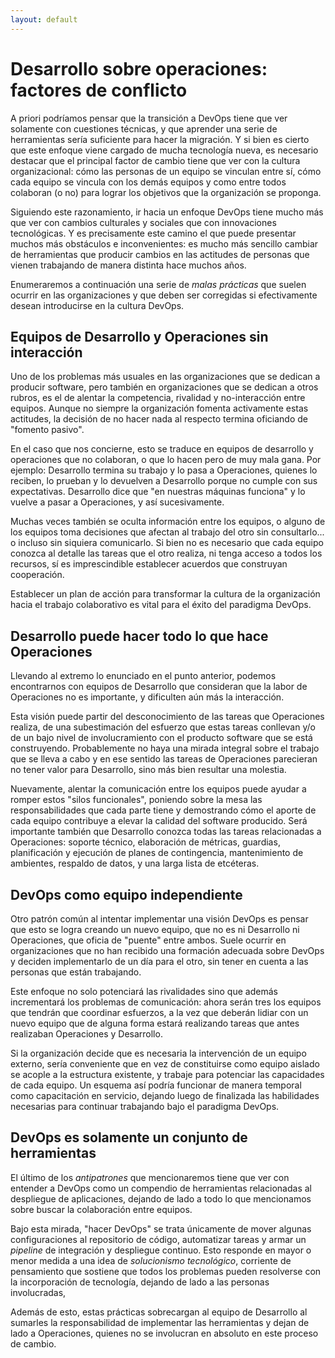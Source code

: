 ```yaml
---
layout: default
---
```


# Desarrollo sobre operaciones: factores de conflicto

A priori podríamos pensar que la transición a DevOps tiene que ver solamente con cuestiones técnicas, y que aprender una serie de herramientas sería suficiente para hacer la migración. Y si bien es cierto que este enfoque viene cargado de mucha tecnología nueva, es necesario destacar que el principal factor de cambio tiene que ver con la cultura organizacional: cómo las personas de un equipo se vinculan entre sí, cómo cada equipo se vincula con los demás equipos y como entre todos colaboran (o no) para lograr los objetivos que la organización se proponga.

Siguiendo este razonamiento, ir hacia un enfoque DevOps tiene mucho más que ver con cambios culturales y sociales que con innovaciones tecnológicas. Y es precisamente este camino el que puede presentar muchos más obstáculos e inconvenientes: es mucho más sencillo cambiar de herramientas que producir cambios en las actitudes de personas que vienen trabajando de manera distinta hace muchos años.

Enumeraremos a continuación una serie de _malas prácticas_ que suelen ocurrir en las organizaciones y que deben ser corregidas si efectivamente desean introducirse en la cultura DevOps.

## Equipos de Desarrollo y Operaciones sin interacción

Uno de los problemas más usuales en las organizaciones que se dedican a producir software, pero también en organizaciones que se dedican a otros rubros, es el de alentar la competencia, rivalidad y no-interacción entre equipos. Aunque no siempre la organización fomenta activamente estas actitudes, la decisión de no hacer nada al respecto termina oficiando de "fomento pasivo".

En el caso que nos concierne, esto se traduce en equipos de desarrollo y operaciones que no colaboran, o que lo hacen pero de muy mala gana. Por ejemplo: Desarrollo termina su trabajo y lo pasa a Operaciones, quienes lo reciben, lo prueban y lo devuelven a Desarrollo porque no cumple con sus expectativas. Desarrollo dice que "en nuestras máquinas funciona" y lo vuelve a pasar a Operaciones, y así sucesivamente.

Muchas veces también se oculta información entre los equipos, o alguno de los equipos toma decisiones que afectan al trabajo del otro sin consultarlo... o incluso sin siquiera comunicarlo. Si bien no es necesario que cada equipo conozca al detalle las tareas que el otro realiza, ni tenga acceso a todos los recursos, sí es imprescindible establecer acuerdos que construyan cooperación.

Establecer un plan de acción para transformar la cultura de la organización hacia el trabajo colaborativo es vital para el éxito del paradigma DevOps.

## Desarrollo puede hacer todo lo que hace Operaciones

Llevando al extremo lo enunciado en el punto anterior, podemos encontrarnos con equipos de Desarrollo que consideran que la labor de Operaciones no es importante, y dificulten aún más la interacción. 

Esta visión puede partir del desconocimiento de las tareas que Operaciones realiza, de una subestimación del esfuerzo que estas tareas conllevan y/o de un bajo nivel de involucramiento con el producto software que se está construyendo. Probablemente no haya una mirada integral sobre el trabajo que se lleva a cabo y en ese sentido las tareas de Operaciones parecieran no tener valor para Desarrollo, sino más bien resultar una molestia.

Nuevamente, alentar la comunicación entre los equipos puede ayudar a romper estos "silos funcionales", poniendo sobre la mesa las responsabilidades que cada parte tiene y demostrando cómo el aporte de cada equipo contribuye a elevar la calidad del software producido. Será importante también que Desarrollo conozca todas las tareas relacionadas a Operaciones: soporte técnico, elaboración de métricas, guardias, planificación y ejecución de planes de contingencia, mantenimiento de ambientes, respaldo de datos, y una larga lista de etcéteras.

## DevOps como equipo independiente

Otro patrón común al intentar implementar una visión DevOps es pensar que esto se logra creando un nuevo equipo, que no es ni Desarrollo ni Operaciones, que oficia de "puente" entre ambos. Suele ocurrir en organizaciones que no han recibido una formación adecuada sobre DevOps y deciden implementarlo de un día para el otro, sin tener en cuenta a las personas que están trabajando.

Este enfoque no solo potenciará las rivalidades sino que además incrementará los problemas de comunicación: ahora serán tres los equipos que tendrán que coordinar esfuerzos, a la vez que deberán lidiar con un nuevo equipo que de alguna forma estará realizando tareas que antes realizaban Operaciones y Desarrollo.

Si la organización decide que es necesaria la intervención de un equipo externo, sería conveniente que en vez de constituirse como equipo aislado se acople a la estructura existente, y trabaje para potenciar las capacidades de cada equipo. Un esquema así podría funcionar de manera temporal como capacitación en servicio, dejando luego de finalizada las habilidades necesarias para continuar trabajando bajo el paradigma DevOps.

## DevOps es solamente un conjunto de herramientas

El último de los _antipatrones_ que mencionaremos tiene que ver con entender a DevOps como un compendio de herramientas relacionadas al despliegue de aplicaciones, dejando de lado a todo lo que mencionamos sobre buscar la colaboración entre equipos.

Bajo esta mirada, "hacer DevOps" se trata únicamente de mover algunas configuraciones al repositorio de código, automatizar tareas y armar un _pipeline_ de integración y despliegue continuo. Esto responde en mayor o menor medida a una idea de _solucionismo tecnológico_, corriente de pensamiento que sostiene que todos los problemas pueden resolverse con la incorporación de tecnología, dejando de lado a las personas involucradas,

Además de esto, estas prácticas sobrecargan al equipo de Desarrollo al sumarles la responsabilidad de implementar las herramientas y dejan de lado a Operaciones, quienes no se involucran en absoluto en este proceso de cambio.
